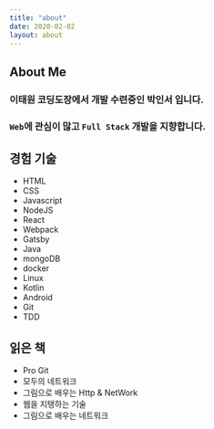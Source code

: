 ```yaml
---
title: "about"
date: 2020-02-02
layout: about
---
```


## About Me

### 이태원 코딩도장에서 개발 수련중인 **박인서** 입니다.

### `Web`에 관심이 많고 `Full Stack` 개발을 지향합니다.

## 경험 기술

- HTML
- CSS
- Javascript
- NodeJS
- React
- Webpack
- Gatsby
- Java
- mongoDB
- docker
- Linux
- Kotlin
- Android
- Git
- TDD

## 읽은 책

- Pro Git
- 모두의 네트워크
- 그림으로 배우는 Http & NetWork
- 웹을 지탱하는 기술
- 그림으로 배우는 네트워크
